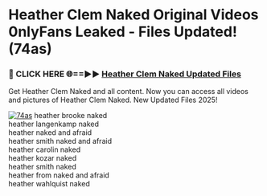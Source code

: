# Heather Clem Naked Original Videos 0nlyFans Leaked - Files Updated! (74as)

<h3>🔴 CLICK HERE 🌐==►► <a href="https://tinyurl.com/up5wt9bj" rel="nofollow">Heather Clem Naked Updated Files</a></h3>

Get Heather Clem Naked and all content. Now you can access all videos and pictures of Heather Clem Naked. New Updated Files 2025!

[![74as](https://i.imgur.com/ABiUzMV.gif)](https://tinyurl.com/up5wt9bj)
heather brooke naked<br>
heather langenkamp naked<br>
heather naked and afraid<br>
heather smith naked and afraid<br>
heather carolin naked<br>
heather kozar naked<br>
heather smith naked<br>
heather from naked and afraid<br>
heather wahlquist naked